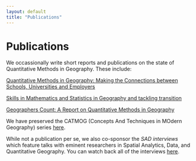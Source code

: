 ```yaml
---
layout: default
title: "Publications"
---
```


# Publications

We occassionally write short reports and publications on the state of Quantitative Methods in Geography. These include:

[Quantitative Methods in Geography: Making the Connections between Schools, Universities and Employers](https://www.researchgate.net/publication/256191493_Quantitative_Methods_in_Geography_Making_the_Connections_between_Schools_Universities_and_Employers)

[Skills in Mathematics and Statistics in Geography and tackling transition](https://www.semanticscholar.org/paper/Skills-in-Mathematics-and-Statistics-in-Geography-Souch-Fitzpatrick/8a401fd9168ea2747d796beb146a1b96614a7e92)

[Geographers Count: A Report on Quantitative Methods in Geography](https://www.tandfonline.com/doi/full/10.11120/elss.2014.00035)

We have preserved the CATMOG (Concepts And Techniques in MOdern Geography) series [here](https://qmrg.github.io/CATMOG/). 

While not a publication per se, we also co-sponsor the *SAD interviews* which feature talks with eminent researchers in Spatial Analytics, Data, and Quantitative Geography. You can watch back all of the interviews [here](https://qmrg.github.io/sad_interviews).

